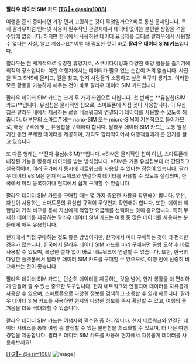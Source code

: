 **팔라우 데이터 SIM 카드 [[TG💪+ @esim1088](https://t.me/s/esim1088)]**

여행을 준비 중이라면 가장 먼저 고민하는 것이 무엇일까요? 바로 통신 문제입니다. 특히 팔라우처럼 인터넷 사용이 필수적인 관광지에서 데이터 없이는 불편한 상황을 겪을 수밖에 없습니다. 하지만 한국에서 사용하던 데이터 요금제를 그대로 팔라우에서 사용할 수 없다는 사실, 알고 계셨나요? 이럴 때 필요한 것이 바로 **팔라우 데이터 SIM 카드**입니다.

팔라우는 전 세계적으로 유명한 휴양지로, 스쿠버다이빙과 다양한 해양 활동을 즐기기에 최적의 장소입니다. 이런 여행지에서는 데이터가 필요 없는 순간이 거의 없습니다. 사진을 찍고 SNS에 올리고, 길을 찾고, 현지 사람들과 소통하고 싶은 욕구가 생기죠. 이러한 모든 활동을 가능하게 해주는 것이 바로 팔라우 데이터 SIM 카드입니다.

팔라우 데이터 SIM 카드는 크게 두 가지 타입으로 나뉩니다. 첫 번째는 **유심칩(SIM 카드)**입니다. 유심칩은 물리적인 칩으로, 스마트폰에 직접 꽂아 사용합니다. 이 유심칩은 팔라우 내에서 제공하는 로컬 네트워크와 연결되어 데이터를 사용할 수 있도록 해줍니다. 대부분의 스마트폰에는 nano-SIM 또는 micro-SIM이 기본적으로 들어가므로, 해당 규격에 맞는 유심칩을 구매해야 합니다. 팔라우 데이터 SIM 카드는 보통 일정 기간 동안 무제한 데이터를 제공하며, 가격도 합리적이어서 여행객들에게 큰 인기를 끌고 있습니다.

또 다른 형태는 **전자 유심(eSIM)**입니다. eSIM은 물리적인 칩이 아닌, 스마트폰에 내장된 기능을 활용해 데이터를 받는 방식입니다. eSIM은 기존 유심칩보다 더 간단하고 실용적이며, 여러 국가에서 동시에 네트워크를 사용할 수 있다는 장점이 있습니다. 팔라우 데이터 eSIM은 현지 네트워크와 연결하여 데이터를 사용할 수 있도록 설정되며, 한국에서 미리 등록하거나 현지에서 쉽게 구매할 수 있습니다.

팔라우 데이터 SIM 카드를 구매할 때는 몇 가지 중요한 사항을 확인해야 합니다. 우선, 자신이 사용하는 스마트폰의 유심칩 규격이 무엇인지 확인해야 합니다. 또한, 데이터 제한량과 가격 비교를 통해 자신에게 적합한 요금제를 선택하는 것이 중요합니다. 특히 무제한 데이터를 제공하는 팔라우 데이터 SIM 카드는 여행 중 많은 데이터를 사용하는 분들에게 매우 유용합니다.

현지에서 직접 구매하는 것도 좋은 방법이지만, 한국에서 미리 구매하는 것이 더 편리한 경우가 많습니다. 한국에서 팔라우 데이터 SIM 카드를 미리 구매하면 공항 도착 후 바로 사용할 수 있으며, 복잡한 절차 없이 바로 네트워크에 연결할 수 있습니다. 또한, 한국의 다양한 플랫폼에서 팔라우 데이터 SIM 카드를 구매할 수 있으므로, 여행 전에 신중히 비교해보는 것이 좋습니다.

팔라우 데이터 SIM 카드는 단순히 데이터를 제공하는 것을 넘어, 현지 생활을 더 편리하게 만들어 줄 수 있는 중요한 도구입니다. 현지 네트워크와 연결되어 데이터를 자유롭게 사용할 수 있으며, 스마트폰으로 다양한 정보를 검색하고 소통할 수 있게 해줍니다. 팔라우 데이터 SIM 카드를 사용하면 현지의 다양한 정보를 즉시 확인할 수 있고, 여행의 즐거움을 더욱 극대화할 수 있습니다.

팔라우 데이터 SIM 카드는 여행자의 필수품 중 하나입니다. 현지 네트워크와 연결된 데이터 서비스를 통해 여행 중 발생할 수 있는 불편함을 최소화할 수 있으며, 더 나은 여행 경험을 제공합니다. 팔라우 데이터 SIM 카드를 사용해 현지에서 자유롭게 데이터를 사용해보세요! 

[[TG💪+ @esim1088](https://t.me/s/esim1088) ![Image](https://i.postimg.cc/Y0z9fWf4/image.png)]